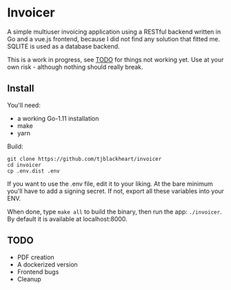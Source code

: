 # Invoicer

A simple multiuser invoicing application using a RESTful backend written in Go and a vue.js frontend,
because I did not find any solution that fitted me. SQLITE is used as a database backend.

This is a work in progress, see [TODO](#todo) for things not working yet. Use at your own risk - although nothing should really break.

## Install

You'll need:

* a working Go-1.11 installation
* make
* yarn

Build:

```
git clone https://github.com/tjblackheart/invoicer
cd invoicer
cp .env.dist .env
```

If you want to use the .env file, edit it to your liking. At the bare minimum you'll have to add a signing secret.
If not, export all these variables into your ENV.

When done, type `make all` to build the binary, then run the app: `./invoicer`.
By default it is available at localhost:8000.

## <a name="todo"></a> TODO

* PDF creation
* A dockerized version
* Frontend bugs
* Cleanup
